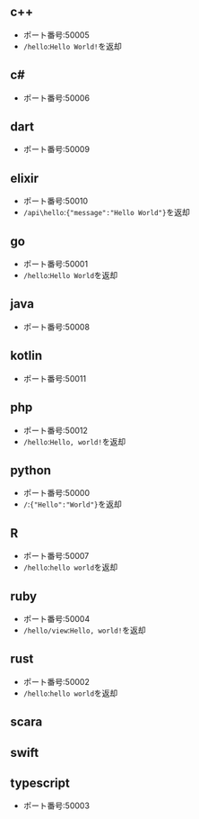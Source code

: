 
## c++
- ポート番号:50005
- `/hello`:`Hello World!`を返却

## c#
- ポート番号:50006


## dart
- ポート番号:50009


## elixir
- ポート番号:50010
- `/api\hello`:`{"message":"Hello World"}`を返却

## go
- ポート番号:50001
- `/hello`:`Hello World`を返却


## java
- ポート番号:50008


## kotlin
- ポート番号:50011


## php
- ポート番号:50012
- `/hello`:`Hello, world!`を返却

## python
- ポート番号:50000
- `/`:`{"Hello":"World"}`を返却

## R
- ポート番号:50007
- `/hello`:`hello world`を返却

## ruby
- ポート番号:50004
- `/hello/view`:`Hello, world!`を返却

## rust
- ポート番号:50002
- `/hello`:`hello world`を返却


## scara


## swift


## typescript
- ポート番号:50003

